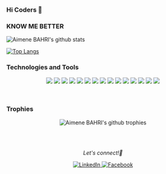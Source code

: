 ### Hi Coders 👋

<!-- 
**spertch9a/spertch9a** is a ✨ _special_ ✨ repository because its `README.md` (this file) appears on your GitHub profile. -->

</p>

### KNOW ME BETTER

  <img align="center" src="https://github-readme-stats.vercel.app/api?username=spertch9a&show_icons=true&theme=dracula&line_height=27" alt="Aimene BAHRI's github stats"/>

 [![Top Langs](https://github-readme-stats.vercel.app/api/top-langs/?username=spertch9a)](https://github.com/anuraghazra/github-readme-stats)

  
<!-- Icons -->

[1.1]: http://i.imgur.com/wWzX9uB.png (twitter icon without padding)
[2.1]: http://i.imgur.com/fep1WsG.png (facebook icon without padding)
[3.1]: https://raw.githubusercontent.com/MartinHeinz/MartinHeinz/master/linkedin-3-16.png (LinkedIn icon without padding)
[4.1]: http://i.imgur.com/9I6NRUm.png (github icon without padding)

<!-- Links to your social media accounts -->

[1]: https://twitter.com/PirateAIM/
[2]: https://web.facebook.com/aimene.bahri.5
[3]: https://www.linkedin.com/in/aimenbahri/
[4]: https://github.com/spertch9a

### Technologies and Tools
<p align="center">
<!-- OS -->
<img src="https://shields.io/badge/Windows--9cf?logo=Windows&style=social"/>
<!-- Editors -->
<img src="https://img.shields.io/badge/Editor-VS_CODE-informational?style=flat&logo=vscode&logoColor=white&color=2bbc8a"/>
<!-- CODE Languages -->
<img src="https://img.shields.io/badge/Code-Python-informational?style=flat&logo=python&logoColor=white&color=2bbc8a"/>
<img src="https://img.shields.io/badge/Code-JavaScript-informational?style=flat&logo=javascript&logoColor=white&color=2bbc8a"/>
<img src="https://img.shields.io/badge/Java-ED8B00?style=for-the-badge&logo=openjdk&logoColor=white">
<!-- Git stuff -->
<img src="https://img.shields.io/badge/Git-Git-informational?style=flat&logo=git&logoColor=white&color=2bbc8a"/>
<img src="https://img.shields.io/badge/Git-GitHug-informational?style=flat&logo=github&logoColor=white&color=2bbc8a"/>
<img src="https://img.shields.io/badge/Git-GitLab-informational?style=flat&logo=gitlab&logoColor=white&color=2bbc8a"/>
<!-- Shell -->
<img src="https://img.shields.io/badge/Shell-bash-informational?style=flat&logo=gnu-bash&logoColor=white&color=2bbc8a"/>
<!-- Tools -->
<img src="https://img.shields.io/badge/TensorFlow-v2.15.0-ff8500" />
<img src="https://img.shields.io/badge/Tools-Postgres-informational?style=flat&logo=postgresql&logoColor=white&color=2bbc8a"/>
<img src="https://img.shields.io/badge/Tools-Docker-informational?style=flat&logo=docker&logoColor=white&color=2bbc8a"/>
<img src="https://img.shields.io/badge/Tools-kubernetes-informational?style=flat&logo=kubernetes&logoColor=white&color=2bbc8a"/>
<img src="https://img.shields.io/badge/Tools-DigitalOcean-informational?style=flat&logo=digitalOcean&logoColor=white&color=2bbc8a"/>
<!-- Servers -->
<img src="https://img.shields.io/badge/Servers-Nginx-informational?style=flat&logo=nginx&logoColor=white&color=2bbc8a"/>
</p>
<br>

### Trophies
<p align="center">
<img align="center" src="https://github-profile-trophy.vercel.app/?username=spertch9a&margin-w=25" alt="Aimene BAHRI's github trophies"/>
</p>
<br>
<br>
<p align="center">
  <i> Let's connect!📨 </i>
</p>
<p align="center">
   
  <a href="https://www.linkedin.com/in/oussama-fortas" target="_blank">
  	<img src="https://img.shields.io/badge/LinkedIn-%230077B5.svg?&style=flat-square&logo=linkedin&logoColor=white" alt="LinkedIn">
  </a>
  <!-- <a href="mailto:bahri.aimen48@gmail.com" target="_blank">
	<img src="https://img.shields.io/badge/-Gmail-c14438?style=flat-square&logo=Gmail&logoColor=white" alt="Email">
  </a> -->
  <a href="https://www.facebook.com/spertch9a/" target="_blank">
  	<img src="https://img.shields.io/badge/Facebook-%230077B5.svg?&style=flat-square&logo=Facebook&logoColor=white" alt="Facebook">
  </a>
</p>
